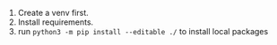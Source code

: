 1. Create a venv first.
2. Install requirements.
3. run ``` python3 -m pip install --editable ./ ``` to install local packages